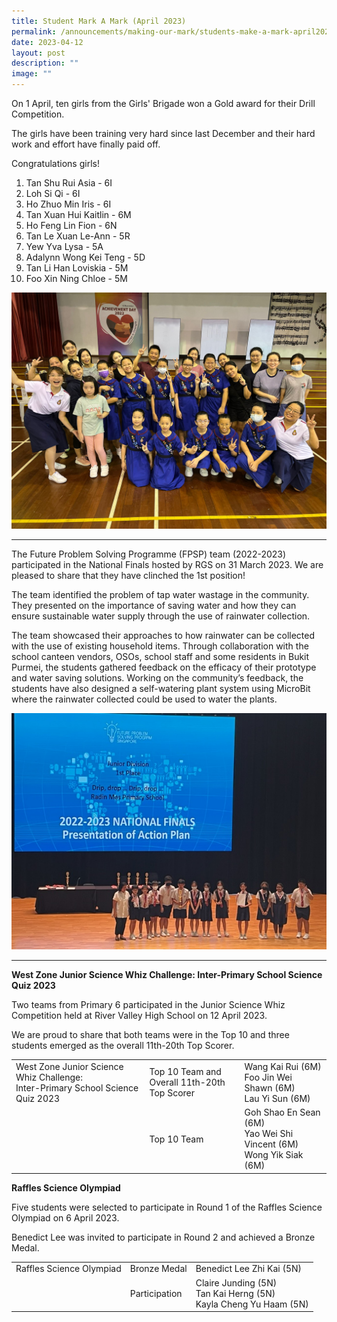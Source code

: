 ```yaml
---
title: Student Mark A Mark (April 2023)
permalink: /announcements/making-our-mark/students-make-a-mark-april2023/
date: 2023-04-12
layout: post
description: ""
image: ""
---
```

On 1 April, ten girls from the Girls' Brigade won a Gold award for their Drill Competition.

The girls have been training very hard since last December and their hard work and effort have finally paid off.

Congratulations girls!

1. Tan Shu Rui Asia - 6I
2. Loh Si Qi - 6I
3. Ho Zhuo Min Iris - 6I
4. Tan Xuan Hui Kaitlin - 6M
5. Ho Feng Lin Fion - 6N
6. Tan Le Xuan Le-Ann - 5R
7. Yew Yva Lysa - 5A
8. Adalynn Wong Kei Teng - 5D
9. Tan Li Han Loviskia - 5M
10. Foo Xin Ning Chloe - 5M

![](/images/gb-gold-2023.jpeg)

<hr>

The Future Problem Solving Programme (FPSP) team (2022-2023) participated in the National Finals hosted by RGS on 31 March 2023. We are pleased to share that they have clinched the 1st position!

The team identified the problem of tap water wastage in the community. They presented on the importance of saving water and how they can ensure sustainable water supply through the use of rainwater collection.

The team showcased their approaches to how rainwater can be collected with the use of existing household items. Through collaboration with the school canteen vendors, OSOs, school staff and some residents in Bukit Purmei, the students gathered feedback on the efficacy of their prototype and water saving solutions. Working on the community’s feedback, the students have also designed a self-watering plant system using MicroBit where the rainwater collected could be used to water the plants.

![](/images/img_8738.jpg)

<hr>
       
**West Zone Junior Science Whiz Challenge: Inter-Primary School Science Quiz 2023**

Two teams from Primary 6 participated in the Junior Science Whiz Competition held at River Valley High School on 12 April 2023.

We are proud to share that both teams were in the Top 10 and three students emerged as the overall 11th-20th Top Scorer.

<table>
<tbody>
<tr>
<td>West Zone Junior Science Whiz Challenge:<br>
  Inter-Primary School Science Quiz 2023</td>
<td>Top 10  Team and <br>
  Overall 11th-20th Top Scorer</td>
<td>Wang  Kai Rui&nbsp;(6M)<br>
  Foo  Jin Wei Shawn (6M)<br>
  Lau Yi Sun (6M)</td>
</tr>
<tr>
<td>&nbsp;</td>
<td>Top 10  Team </td>
<td>Goh Shao En Sean (6M)<br>
  Yao Wei Shi Vincent (6M)<br>
  Wong Yik Siak (6M)</td>
</tr>
</tbody>
</table>

**Raffles Science Olympiad**

Five students were selected to participate in Round 1 of the Raffles Science Olympiad on 6 April 2023.

Benedict Lee was invited to participate in Round 2 and achieved a Bronze Medal.

<table>
<tbody>
<tr>
<td>Raffles Science Olympiad</td>
<td>Bronze Medal</td>
<td>Benedict Lee Zhi Kai (5N)</td>
</tr>
<tr>
<td>&nbsp;</td>
<td>Participation </td>
<td>Claire Junding (5N)<br>
  Tan Kai Herng (5N)<br>
  Kayla Cheng Yu Haam (5N)</td>
</tr>
</tbody>
</table>